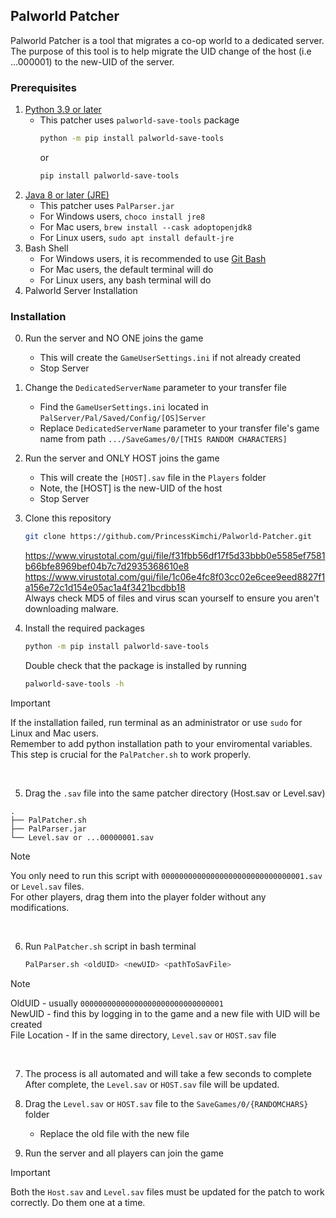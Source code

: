 ## Palworld Patcher
Palworld Patcher is a tool that migrates a co-op world to a dedicated server.
The purpose of this tool is to help migrate the UID change of the host (i.e ...000001) to the new-UID of the server.

### Prerequisites
1. [Python 3.9 or later](https://www.python.org/downloads/)
    - This patcher uses `palworld-save-tools` package
      ```bash
      python -m pip install palworld-save-tools
      ```
        or
      ```bash
      pip install palworld-save-tools
      ```
3. [Java 8 or later (JRE)](https://www.java.com/en/download/manual.jsp)
    - This patcher uses `PalParser.jar`
    - For Windows users, `choco install jre8`
    - For Mac users, `brew install --cask adoptopenjdk8`
    - For Linux users, `sudo apt install default-jre`
4. Bash Shell
    - For Windows users, it is recommended to use [Git Bash](https://git-scm.com/downloads)
    - For Mac users, the default terminal will do
    - For Linux users, any bash terminal will do
5. Palworld Server Installation

### Installation
0. Run the server and NO ONE joins the game
    - This will create the `GameUserSettings.ini` if not already created
    - Stop Server
1. Change the `DedicatedServerName` parameter to your transfer file
    - Find the `GameUserSettings.ini` located in `PalServer/Pal/Saved/Config/[OS]Server`
    - Replace `DedicatedServerName` parameter to your transfer file's game name from path `.../SaveGames/0/[THIS RANDOM CHARACTERS]`
2. Run the server and ONLY HOST joins the game
    - This will create the `[HOST].sav` file in the `Players` folder
    - Note, the \[HOST\] is the new-UID of the host
    - Stop Server

3. Clone this repository
    ```bash
    git clone https://github.com/PrincessKimchi/Palworld-Patcher.git
    ```
    https://www.virustotal.com/gui/file/f31fbb56df17f5d33bbb0e5585ef7581b66bfe8969bef04b7c7d2935368610e8 <br />
    https://www.virustotal.com/gui/file/1c06e4fc8f03cc02e6cee9eed8827f1a156e72c1d154e05ac1a4f3421bcdbb18 <br />
   Always check MD5 of files and virus scan yourself to ensure you aren't downloading malware.
   

5. Install the required packages
    ```bash
    python -m pip install palworld-save-tools
    ```
    Double check that the package is installed by running
    ```bash
    palworld-save-tools -h
    ```
> [!IMPORTANT]
> If the installation failed, run terminal as an administrator or use `sudo` for Linux and Mac users. <br />Remember to add python installation path to your enviromental variables.  <br /> This step is crucial for the `PalPatcher.sh` to work properly.
<br />


5. Drag the `.sav` file into the same patcher directory (Host.sav or Level.sav)
```
.
├── PalPatcher.sh
├── PalParser.jar
└── Level.sav or ...00000001.sav
```

> [!NOTE]
> You only need to run this script with `00000000000000000000000000000001.sav` or `Level.sav` files. <br />  For other players, drag them into the player folder without any modifications.
<br />

6. Run `PalPatcher.sh` script in bash terminal
    ```bash
    PalParser.sh <oldUID> <newUID> <pathToSavFile>
    ```
   
> [!NOTE]
> OldUID - usually `00000000000000000000000000000001` <br />
> NewUID - find this by logging in to the game and a new file with UID will be created <br />
> File Location - If in the same directory, `Level.sav` or `HOST.sav` file 
<br />


7. The process is all automated and will take a few seconds to complete
    After complete, the `Level.sav` or `HOST.sav` file will be updated.

8. Drag the `Level.sav` or `HOST.sav` file to the `SaveGames/0/{RANDOMCHARS}` folder
    - Replace the old file with the new file

9. Run the server and all players can join the game

> [!IMPORTANT]
> Both the `Host.sav` and `Level.sav` files must be updated for the patch to work correctly. Do them one at a time.
